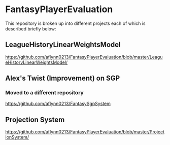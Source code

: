 # FantasyPlayerEvaluation

This repository is broken up into different projects each of which is described briefly below:

## LeagueHistoryLinearWeightsModel
https://github.com/aflynn0213/FantasyPlayerEvaluation/blob/master/LeagueHistoryLinearWeightsModel/

## Alex's Twist (Improvement) on SGP
### Moved to a different repository
https://github.com/aflynn0213/FantasySgpSystem

## Projection System
https://github.com/aflynn0213/FantasyPlayerEvaluation/blob/master/ProjectionSystem/
